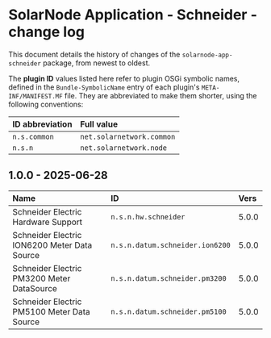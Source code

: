 # SolarNode Application - Schneider - change log

This document details the history of changes of the `solarnode-app-schneider` package, from
newest to oldest.

The **plugin ID** values listed here refer to plugin OSGi symbolic names, defined in the
`Bundle-SymbolicName` entry of each plugin's `META-INF/MANIFEST.MF` file. They are abbreviated to
make them shorter, using the following conventions:

| ID abbreviation | Full value                |
|:----------------|:--------------------------|
| `n.s.common`    | `net.solarnetwork.common` |
| `n.s.n`         | `net.solarnetwork.node`   |

## 1.0.0 - 2025-06-28

| Name                                         | ID                              | Vers  |
|:---------------------------------------------|:--------------------------------|:------|
| Schneider Electric Hardware Support          | `n.s.n.hw.schneider`            | 5.0.0 |
| Schneider Electric ION6200 Meter Data Source | `n.s.n.datum.schneider.ion6200` | 5.0.0 |
| Schneider Electric PM3200 Meter DataSource   | `n.s.n.datum.schneider.pm3200`  | 5.0.0 |
| Schneider Electric PM5100 Meter Data Source  | `n.s.n.datum.schneider.pm5100`  | 5.0.0 |
